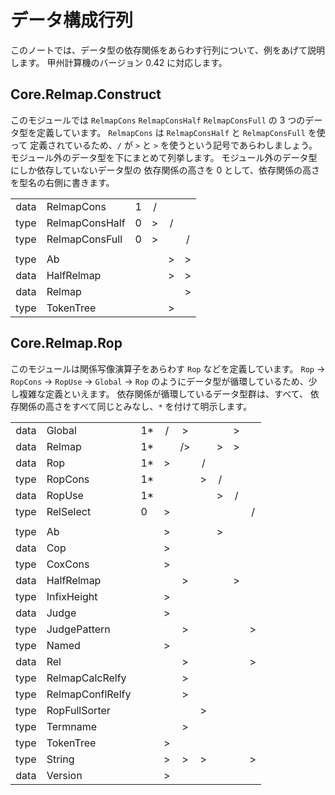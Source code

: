 # データ構成行列

このノートでは、データ型の依存関係をあらわす行列について、例をあげて説明します。
甲州計算機のバージョン 0.42 に対応します。



Core.Relmap.Construct
------------------------------------------------------------------

このモジュールでは `RelmapCons` `RelmapConsHalf` `RelmapConsFull`
の 3 つのデータ型を定義しています。
`RelmapCons` は `RelmapConsHalf` と `RelmapConsFull` を使って
定義されているため、`/` が `>` と `>` を使うという記号であらわしましょう。
モジュール外のデータ型を下にまとめて列挙します。
モジュール外のデータ型にしか依存していないデータ型の
依存関係の高さを 0 として、依存関係の高さを型名の右側に書きます。

|      |                  |   |    |    |    |
|:----:|------------------|---|:--:|:--:|:--:|
| data | RelmapCons       | 1 | /  |    |    |
| type | RelmapConsHalf   | 0 | >  | /  |    |
| type | RelmapConsFull   | 0 | >  |    | /  |
|      |                  |   |    |    |    |
| type | Ab               |   |    | >  | >  |
| data | HalfRelmap       |   |    | >  | >  |
| data | Relmap           |   |    |    | >  |
| type | TokenTree        |   |    | >  |    |



Core.Relmap.Rop
------------------------------------------------------------------

このモジュールは関係写像演算子をあらわす `Rop` などを定義しています。
`Rop` → `RopCons` → `RopUse` → `Global` → `Rop` 
のようにデータ型が循環しているため、少し複雑な定義といえます。
依存関係が循環しているデータ型群は、すべて、
依存関係の高さをすべて同じとみなし、`*` を付けて明示します。

|      |                  |    |    |    |    |    |    |    |
|:----:|------------------|----|:--:|:--:|:--:|:--:|:--:|:--:|
| data | Global           | 1* | /  | >  |    |    | >  |    |
| data | Relmap           | 1* |    | /> |    | >  | >  |    |
| data | Rop              | 1* | >  |    | /  |    |    |    |
| type | RopCons          | 1* |    |    | >  | /  |    |    |
| data | RopUse           | 1* |    |    |    | >  | /  |    |
| type | RelSelect        | 0  | >  |    |    |    |    | /  |
|      |                  |    |    |    |    |    |    |    |
| type | Ab               |    | >  |    |    | >  |    |    |
| data | Cop              |    | >  |    |    |    |    |    |
| type | CoxCons          |    | >  |    |    |    |    |    |
| data | HalfRelmap       |    |    | >  |    |    | >  |    |
| type | InfixHeight      |    | >  |    |    |    |    |    |
| data | Judge            |    | >  |    |    |    |    |    |
| type | JudgePattern     |    |    | >  |    |    |    | >  |
| type | Named            |    | >  |    |    |    |    |    |
| data | Rel              |    |    | >  |    |    |    | >  |
| type | RelmapCalcRelfy  |    |    | >  |    |    |    |    |
| type | RelmapConflRelfy |    |    | >  |    |    |    |    |
| type | RopFullSorter    |    |    |    | >  |    |    |    |
| type | Termname         |    |    | >  |    |    |    |    |
| type | TokenTree        |    | >  |    |    |    |    |    |
| type | String           |    | >  | >  | >  |    |    | >  |
| data | Version          |    | >  |    |    |    |    |    |


